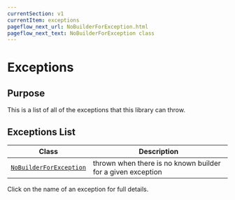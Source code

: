 ```yaml
---
currentSection: v1
currentItem: exceptions
pageflow_next_url: NoBuilderForException.html
pageflow_next_text: NoBuilderForException class
---
```


# Exceptions

## Purpose

This is a list of all of the exceptions that this library can throw.

## Exceptions List

Class | Description
------|------------
[`NoBuilderForException`](NoBuilderForException.html) | thrown when there is no known builder for a given exception

Click on the name of an exception for full details.
